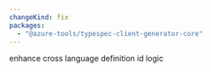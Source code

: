 ```yaml
---
changeKind: fix
packages:
  - "@azure-tools/typespec-client-generator-core"
---
```


enhance cross language definition id logic
